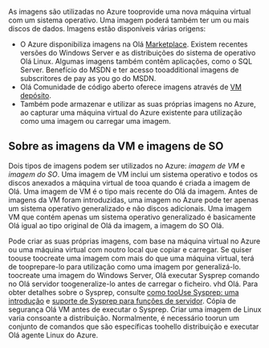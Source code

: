 

As imagens são utilizadas no Azure tooprovide uma nova máquina virtual com um sistema operativo. Uma imagem poderá também ter um ou mais discos de dados. Imagens estão disponíveis várias origens:

* O Azure disponibiliza imagens na Olá [Marketplace](https://azure.microsoft.com/gallery/virtual-machines/). Existem recentes versões do Windows Server e as distribuições do sistema de operativo Olá Linux. Algumas imagens também contêm aplicações, como o SQL Server. Benefício do MSDN e ter acesso tooadditional imagens de subscritores de pay as you go do MSDN.
* Olá Comunidade de código aberto oferece imagens através de [VM depósito](http://vmdepot.msopentech.com/List/Index).
* Também pode armazenar e utilizar as suas próprias imagens no Azure, ao capturar uma máquina virtual do Azure existente para utilização como uma imagem ou carregar uma imagem.

## <a name="about-vm-images-and-os-images"></a>Sobre as imagens da VM e imagens de SO
Dois tipos de imagens podem ser utilizados no Azure: *imagem de VM* e *imagem do SO*. Uma imagem de VM inclui um sistema operativo e todos os discos anexados a máquina virtual de tooa quando é criada a imagem de Olá. Uma imagem de VM é o tipo mais recente do Olá da imagem. Antes de imagens da VM foram introduzidas, uma imagem no Azure pode ter apenas um sistema operativo generalizado e não discos adicionais. Uma imagem VM que contém apenas um sistema operativo generalizado é basicamente Olá igual ao tipo original de Olá da imagem, a imagem do SO Olá.

Pode criar as suas próprias imagens, com base na máquina virtual no Azure ou uma máquina virtual com noutro local que copiar e carregar. Se quiser toouse toocreate uma imagem com mais do que uma máquina virtual, terá de tooprepare-lo para utilização como uma imagem por generalizá-lo. toocreate uma imagem do Windows Server, Olá executar Sysprep comando no Olá servidor toogeneralize-lo antes de carregar o ficheiro. vhd Olá. Para obter detalhes sobre o Sysprep, consulte [como tooUse Sysprep: uma introdução](http://go.microsoft.com/fwlink/p/?LinkId=392030) e [suporte de Sysprep para funções de servidor](https://msdn.microsoft.com/windows/hardware/commercialize/manufacture/desktop/sysprep-support-for-server-roles). Cópia de segurança Olá VM antes de executar o Sysprep. Criar uma imagem de Linux varia consoante a distribuição. Normalmente, é necessário toorun um conjunto de comandos que são específicas toohello distribuição e executar Olá agente Linux do Azure.
